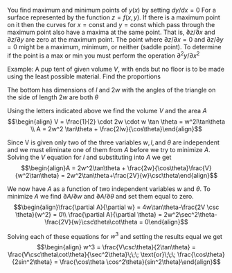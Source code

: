 You find maximum and minimum points of $y(x)$ by setting $dy/dx = 0$ For a surface represented by the function $z=f(x,y)$. If there is a maximum point on it then the curves for $x = \text{const}$ and $y = \text{const}$ which pass through the maximum point also have a maxima at the same point. That is, $\partial z / \partial x$ and $\partial z / \partial y$ are zero at the maximum point.  The point where  $\partial z / \partial x = 0$ and  $\partial z / \partial y = 0$ might be a maximum, minimum, or neither (saddle point). To determine if the point is a max or min you must perform the operation $\partial^2 y / \partial x^2$

Example:
A pup tent of given volume $V$, with ends but no floor is to be made using the least possible material. Find the proportions

The bottom has dimensions of $l$ and $2w$ with the angles of the triangle on the side of length $2w$ are both $\theta$

Using the letters indicated above we find the volume $V$ and the area $A$ 
$$\begin{align} V = \frac{1}{2} \cdot 2w \cdot w \tan \theta = w^2l\tan\theta \\ A = 2w^2 \tan\theta + \frac{2lw}{\cos\theta}\end{align}$$

Since V is given only two of the three variables $w, l, \text{and} \; \theta$ are independent and we must eliminate one of them from $A$ before we try to minimize $A$. Solving the $V$ equation for $l$ and substituting into $A$ we get $$\begin{align}A = 2w^2\tan\theta + \frac{2w}{\cos\theta}\frac{V}{w^2\tan\theta} = 2w^2\tan\theta+\frac{2V}{w}\csc\theta\end{align}$$

We now have $A$ as a function of two independent variables $w$ and $\theta$. To minimize $A$ we find $\partial A/\partial w$ and $\partial A/\partial \theta$ and set them equal to zero.
$$\begin{align}\frac{\partial A}{\partial w} = 4w\tan\theta-\frac{2V \csc \theta}{w^2} = 0\\ \frac{\partial A}{\partial \theta} = 2w^2\sec^2\theta-\frac{2V}{w}\csc\theta\cot\theta = 0\end{align}$$

Solving each of these equations for $w^3$ and setting the results equal we get $$\begin{align} w^3 = \frac{V\csc\theta}{2\tan\theta} = \frac{V\csc\theta\cot\theta}{\sec^2\theta}\;\;\; \text{or}\;\;\; \frac{\cos\theta}{2sin^2\theta} = \frac{\cos\theta \cos^2\theta}{sin^2\theta}\end{align}$$
